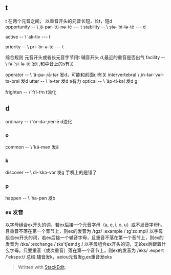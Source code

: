 ## t
t 在两个元音之间， 以重音开头的元音长短，长t，短d     
opportunity -- \ ˌä-pər-ˈtü-nə-tē  --- t
stability -- \ stə-ˈbi-lə-tē --- d
 

active -- \ ˈak-tiv --- t

priority -- \ prī-ˈȯr-ə-tē --- t

综合规则 元音开头或者长元音字节用t
辅音开头 d,最近的重音是否出气
facility -- \ fə-ˈsi-lə-tē 发t ,和中音上的s有关

operator -- \ ˈä-pə-ˌrā-tər 发d，可能和前面r,l有关
intervertebral \ ˌin-tər-ˈvər-tə-brəl 发d
utter -- \ ˈə-tər 发d ə有力
optical -- \ ˈäp-ti-kəl 发d g

frighten -- \ ˈfrī-tᵊn t浊化
## d
ordinary -- \ ˈȯr-də-ˌner-ē d浊化

### o
common -- \ ˈkä-mən 发ä

### k 
discover -- \ di-ˈskə-vər  发g 手机上的是错了

### p
happen -- \ ˈha-pən 发b

### ex 发音
以字母组合ex开头的词，若ex后接一个元音字母（a, e, i, o, u）或不发音字母h，且重音不落在第一个音节上，则ex的发音为 /ɪgz/
:example /  ɪg'zɑːmpl/
以字母组合ex开头的词，若ex后接一个辅音字母，且重音不落在第一个音节上，则ex的发音为 /ɪks/
:exchange /  ɪks'tʃeɪndʒ  /
以字母组合ex开头的词，无论ex后跟着什么字母，只要重音（或次重音）落在第一个音节上，则ex的发音为 /eks/
:expert /'ekspɜːt/
总结:辅音发k，aeiou元音发g,ex重音发eks
> Written with [StackEdit](https://stackedit.io/).
<!--stackedit_data:
eyJoaXN0b3J5IjpbODE4OTI3NDc5LDE3NDM1MzA3MDQsODQ1OT
E0Nzk4LC0xMTU4MDc2NzksMTQ0MjE3NjIyMCwtMTE2Mzk5MjY0
MSwtODMzOTE5NjQ5LC0xNTI1MjQ4NDgwLC0xMzg3NDEwNzEwLC
0xNDk4Njc0OTk0LDkxMjgwNTM0NCwtNDEyNzMzNTg3LC0xNTQ2
MTQyMzYsMTc1NzEwMzk4Myw2MDk2NzU3MTksMTU4Njc5NTExNl
19
-->